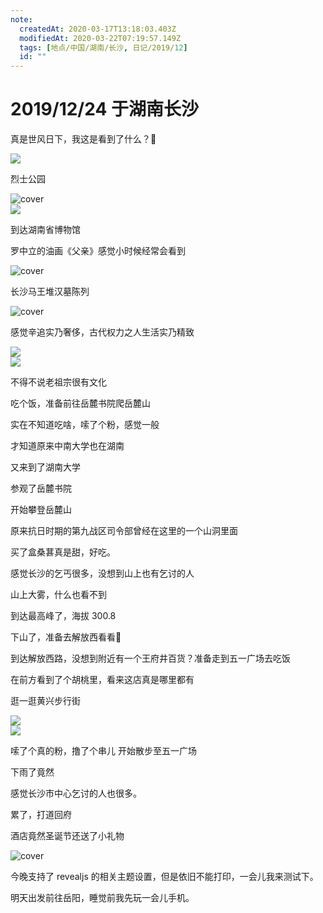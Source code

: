 ```yaml
---
note:
  createdAt: 2020-03-17T13:18:03.403Z
  modifiedAt: 2020-03-22T07:19:57.149Z
  tags: [地点/中国/湖南/长沙, 日记/2019/12]
  id: ""
---
```


# 2019/12/24 于湖南长沙

<!-- @timer "date":"Tue Dec 24 2019 09:49:50 GMT+0800 (CST) -->

真是世风日下，我这是看到了什么？:new_moon_with_face:

![](https://i.loli.net/2019/12/24/hVkLeOFXg6SZ2fJ.jpg)

<!-- @timer "date":"Tue Dec 24 2019 10:30:45 GMT+0800 (China Standard Time)","duration":"41 minutes -->

烈士公园

![cover](https://i.loli.net/2019/12/24/93TXHq5FO8lNsDn.jpg)  
![](https://i.loli.net/2019/12/24/XQtkhGD9OgwYsf7.jpg)

<!-- @timer "date":"Tue Dec 24 2019 10:52:14 GMT+0800 (China Standard Time)","duration":"21 minutes -->

到达湖南省博物馆

罗中立的油画《父亲》感觉小时候经常会看到

![cover](https://i.loli.net/2019/12/24/RbPkEqpVlIQ53sY.jpg)

<!-- @timer "date":"Tue Dec 24 2019 11:12:14 GMT+0800 (China Standard Time)","duration":"20 minutes -->

长沙马王堆汉墓陈列

![cover](https://i.loli.net/2019/12/24/9mTY7rkINBCtfap.jpg)

感觉辛追实乃奢侈，古代权力之人生活实乃精致

![](https://i.loli.net/2019/12/24/SIFOnqhAXiG9PfC.jpg)  
![](https://i.loli.net/2019/12/24/uy6BHwMdAQaiKp3.jpg)

不得不说老祖宗很有文化

<!-- @timer "date":"Tue Dec 24 2019 11:54:56 GMT+0800 (China Standard Time)","duration":"43 minutes -->

吃个饭，准备前往岳麓书院爬岳麓山

<!-- @timer "date":"Tue Dec 24 2019 12:19:43 GMT+0800 (China Standard Time)","duration":"25 minutes -->

实在不知道吃啥，嗦了个粉，感觉一般

才知道原来中南大学也在湖南

<!-- @timer "date":"Tue Dec 24 2019 13:18:51 GMT+0800 (China Standard Time)","duration":"about 1 hour -->

又来到了湖南大学

<!-- @timer "date":"Tue Dec 24 2019 14:14:56 GMT+0800 (China Standard Time)","duration":"about 1 hour -->

参观了岳麓书院

开始攀登岳麓山

原来抗日时期的第九战区司令部曾经在这里的一个山洞里面

买了盒桑葚真是甜，好吃。

感觉长沙的乞丐很多，没想到山上也有乞讨的人

<!-- @timer "date":"Tue Dec 24 2019 15:09:02 GMT+0800 (China Standard Time)","duration":"about 1 hour -->

山上大雾，什么也看不到

<!-- @timer "date":"Tue Dec 24 2019 15:12:38 GMT+0800 (China Standard Time)","duration":"4 minutes -->

到达最高峰了，海拔 300.8

<!-- @timer "date":"Tue Dec 24 2019 15:54:29 GMT+0800 (China Standard Time)","duration":"42 minutes -->

下山了，准备去解放西看看:eyes:

<!-- @timer "date":"Tue Dec 24 2019 16:37:54 GMT+0800 (China Standard Time)","duration":"43 minutes -->

到达解放西路，没想到附近有一个王府井百货？准备走到五一广场去吃饭

在前方看到了个胡桃里，看来这店真是哪里都有

<!-- @timer "date":"Tue Dec 24 2019 16:44:00 GMT+0800 (China Standard Time)","duration":"6 minutes -->

逛一逛黄兴步行街

![](https://i.loli.net/2019/12/24/jNQcDLqBpXR45mb.jpg)  
![](https://i.loli.net/2019/12/24/sk5MJECVYvxjy2w.jpg)

<!-- @timer "date":"Tue Dec 24 2019 17:37:41 GMT+0800 (China Standard Time)","duration":"about 1 hour -->

嗦了个真的粉，撸了个串儿
开始散步至五一广场

<!-- @timer "date":"Tue Dec 24 2019 17:58:00 GMT+0800 (China Standard Time)","duration":"20 minutes -->

下雨了竟然

感觉长沙市中心乞讨的人也很多。

累了，打道回府

<!-- @timer "date":"Tue Dec 24 2019 18:33:40 GMT+0800 (China Standard Time)","duration":"36 minutes -->

酒店竟然圣诞节还送了小礼物

![cover](https://i.loli.net/2019/12/24/2Bvj4LUIStOGezP.jpg)

<!-- @timer "date":"Tue Dec 24 2019 22:19:37 GMT+0800 (China Standard Time)","duration":"about 4 hours -->

今晚支持了 revealjs 的相关主题设置，但是依旧不能打印，一会儿我来测试下。

明天出发前往岳阳，睡觉前我先玩一会儿手机。

